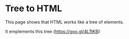 # Tree to HTML

This page shows that HTML works like a tree of elements.

It emplements this tree (https://goo.gl/4LTtKB)

